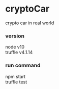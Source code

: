 # cryptoCar
crypto car in real world

### version
node v10  
truffle v4.1.14

### run command
npm start  
truffle test  
